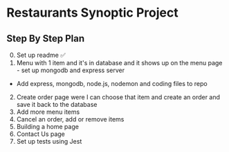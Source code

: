 # Restaurants Synoptic Project

## Step By Step Plan
0. Set up readme :white_check_mark:
1. Menu with 1 item and it's in database and it shows up on the menu page - set up mongodb and express server
- Add express, mongodb, node.js, nodemon and coding files to repo
2. Create order page were I can choose that item and create an order and save it back to the database
4. Add more menu items
5. Cancel an order, add or remove items
6. Building a home page
7. Contact Us page
8. Set up tests using Jest
